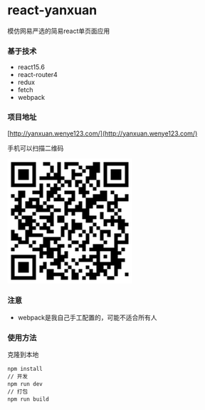 # react-yanxuan
模仿网易严选的简易react单页面应用

### 基于技术
- react15.6
- react-router4
- redux
- fetch
- webpack

### 项目地址
[http://yanxuan.wenye123.com/](http://yanxuan.wenye123.com/)

手机可以扫描二维码

![二维码](./logo.png)

### 注意
- webpack是我自己手工配置的，可能不适合所有人

### 使用方法
克隆到本地
```bash
npm install
// 开发
npm run dev
// 打包
npm run build
```
